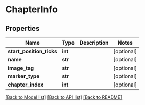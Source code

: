 # ChapterInfo

## Properties
Name | Type | Description | Notes
------------ | ------------- | ------------- | -------------
**start_position_ticks** | **int** |  | [optional] 
**name** | **str** |  | [optional] 
**image_tag** | **str** |  | [optional] 
**marker_type** | **str** |  | [optional] 
**chapter_index** | **int** |  | [optional] 

[[Back to Model list]](../README.md#documentation-for-models) [[Back to API list]](../README.md#documentation-for-api-endpoints) [[Back to README]](../README.md)

